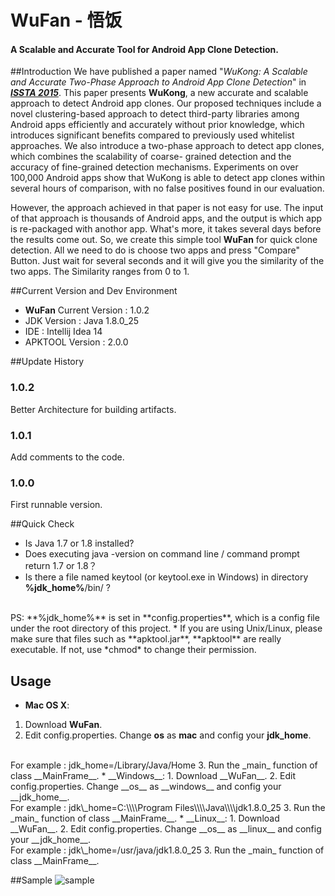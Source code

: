 WuFan - 悟饭
=====
#### A Scalable and Accurate Tool for Android App Clone Detection.

##Introduction
We have published a paper named "*WuKong: A Scalable and Accurate Two-Phase Approach to Android App Clone Detection*" in _**[ISSTA 2015](http://issta2015.cs.uoregon.edu)**_. This paper presents __WuKong__, a new accurate and scalable approach to detect Android app clones. Our proposed techniques include a novel clustering-based approach to detect third-party libraries among Android apps efficiently and accurately without prior knowledge, which introduces significant benefits compared to previously used whitelist approaches. We also introduce a two-phase approach to detect app clones, which combines the scalability of coarse- grained detection and the accuracy of fine-grained detection mechanisms. Experiments on over 100,000 Android apps show that WuKong is able to detect app clones within several hours of comparison, with no false positives found in our evaluation.

However, the approach achieved in that paper is not easy for use. The input of that approach is thousands of Android apps, and the output is which app is re-packaged with anothor app. What's more, it takes several days before the results come out. So, we create this simple tool **WuFan** for quick clone detection. All we need to do is choose two apps and press "Compare" Button. Just wait for several seconds and it will give you the similarity of the two apps. The Similarity ranges from 0 to 1.

##Current Version and Dev Environment
* __WuFan__ Current Version : 1.0.2
* JDK Version : Java 1.8.0_25
* IDE : Intellij Idea 14
* APKTOOL Version : 2.0.0

##Update History
### 1.0.2
Better Architecture for building artifacts.
### 1.0.1
Add comments to the code.
### 1.0.0
First runnable version.

##Quick Check
* Is Java 1.7 or 1.8 installed?
* Does executing java -version on command line / command prompt return 1.7 or 1.8？
* Is there a file named keytool (or keytool.exe in Windows) in directory **%jdk_home%**/bin/ ?
<br>
PS: **%jdk_home%** is set in **config.properties**, which is a config file under the root directory of this project.
* If you are using Unix/Linux, please make sure that files such as **apktool.jar**, **apktool** are really executable. If not, use *chmod* to change their permission.

## Usage
* __Mac OS X__:
 1. Download __WuFan__.
 2. Edit config.properties. Change __os__ as __mac__ and config your __jdk_home__.
<br>
For example : jdk_home=/Library/Java/Home
 3. Run the _main_ function of class __MainFrame__.
* __Windows__:
 1. Download __WuFan__.
 2. Edit config.properties. Change __os__ as __windows__ and config your __jdk_home__.
<br>
For example : jdk\_home=C:\\\\Program Files\\\\Java\\\\jdk1.8.0_25
 3. Run the _main_ function of class __MainFrame__.
* __Linux__:
 1. Download __WuFan__.
 2. Edit config.properties. Change __os__ as __linux__ and config your __jdk_home__.
<br>
For example : jdk\_home=/usr/java/jdk1.8.0_25 
 3. Run the _main_ function of class __MainFrame__.




##Sample
![sample](https://raw.githubusercontent.com/pkumza/WuFan/master/Sample.png)

